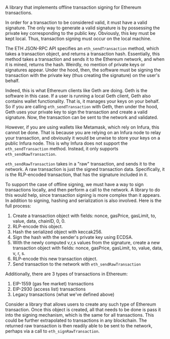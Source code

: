 A library that implements offline transaction signing for Ethereum
transactions.

In order for a transaction to be considered valid, it must have
a valid signature. The only way to generate a valid signature is by
possessing the private key corresponding to the public key. Obviously, this
key must be kept local. Thus, transaction signing must occur on the local
machine.

The ETH JSON-RPC API specifies an `eth_sendTransaction` method, which takes
a transaction object, and returns a transaction hash. Essentially, this
method takes a transaction and sends it to the Ethereum network, and when it
is mined, returns the hash. Weirdly, no mention of private keys or signatures
appear. Under the hood, then, the software must be signing the transaction
with the private key (thus creating the signature) on the user's behalf.

Indeed, this is what Ethereum clients like Geth are doing. Geth is the
software in this case. If a user is running a local Geth client, Geth also
contains wallet functionality. That is, it manages your keys on your behalf.
So if you are calling `eth_sendTransaction` with Geth, then under the hood,
Geth uses your private key to sign the transaction and create a valid
signature. Now, the transaction can be sent to the network and validated.

However, if you are using wallets like Metamask, which rely on Infura, this
cannot be done. That is because you are relying on an Infura node to relay
your transaction, and obviously it would be unwise to store your keys on a
public Infura node. This is why Infura does not support the `eth_sendTransaction`
method. Instead, it only supports `eth_sendRawTransaction`.

`eth_sendRawTransaction` takes in a "raw" transaction, and sends it to the
network. A raw transaction is just the signed transaction data. Specifically, it
is the RLP-encoded transaction, that has the signature included in it.

To support the case of offline signing, we must have a way to sign transactions
locally, and then perform a call to the network. A library to do this would help,
since transaction signing is more complex than it appears. In addition to signing,
hashing and serialization is also involved. Here is the full process:

1. Create a transaction object with fields: nonce, gasPrice, gasLimit, to, value,
data, chainID, 0, 0.
2. RLP-encode this object.
3. Hash the serialized object with keccak256.
4. Sign the hash with the sender's private key using ECDSA.
5. With the newly computed v,r,s values from the signature, create a new transaction
object with fields: nonce, gasPrice, gasLimit, to, value, data, v, r, s.
6. RLP-encode this new transaction object.
7. Send transaction to the network with `eth_sendRawTransaction`

Additionally, there are 3 types of transactions in Ethereum:
1. EIP-1559 (gas fee market) transactions
2. EIP-2930 (access list) transactions
3. Legacy transactions (what we've defined above)

Consider a library that allows users to create any such type of Ethereum
transaction. Once this object is created, all that needs to be done is pass it
into the signing mechanism, which is the same for all transactions. This could
be further extrapolated to transactions in any blockchain. The returned raw
transaction is then readily able to be sent to the network, perhaps via a call to
`eth_signRawTransaction`.


